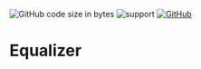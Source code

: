 ![GitHub code size in bytes](https://img.shields.io/github/languages/code-size/Anthony-T-N/Equalizer)
![support](https://img.shields.io/badge/OS-Windows-orange.svg)
[![GitHub](https://img.shields.io/github/license/mashape/apistatus.svg)](https://github.com/Anthony-T-N/Equalizer)

# Equalizer
